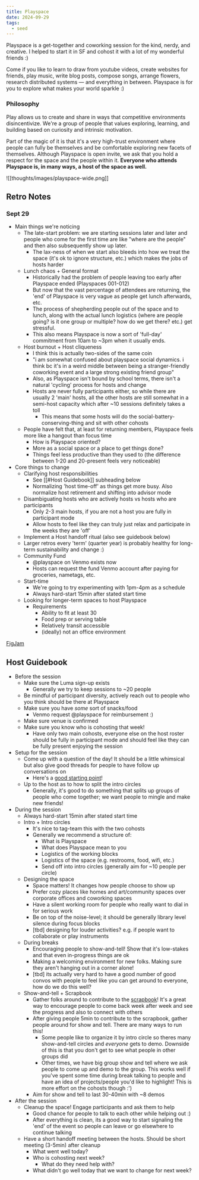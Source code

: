 ```yaml
---
title: Playspace
date: 2024-09-29
tags:
  - seed
---
```

​Playspace is a get-together and coworking session for the kind, nerdy, and creative. I helped to start it in SF and cohost it with a lot of my wonderful friends :)

​Come if you like to learn to draw from youtube videos, create websites for friends, play music, write blog posts, compose songs, arrange flowers, research distributed systems — and everything in between. Playspace is for you to explore what makes your world sparkle :)
### Philosophy

Play allows us to create and share in ways that competitive environments disincentivize. We're a group of people that values exploring, learning, and building based on curiosity and intrinsic motivation.

​Part of the magic of it is that it's a very high-trust environment where people can fully be themselves and be comfortable exploring new facets of themselves. Although Playspace is open invite, we ask that you hold a respect for the space and the people within it. **Everyone who attends Playspace is, in many ways, a host of the space as well.**

![[thoughts/images/playspace-wide.png]]

## Retro Notes
### Sept 29

- Main things we're noticing
	- The late-start problem: we are starting sessions later and later and people who come for the first time are like "where are the people" and then also subsequently show up later.
		- The lax-ness of when we start also bleeds into how we treat the space (it's ok to ignore structure, etc.) which makes the jobs of hosts harder
	- Lunch chaos + General format
		- Historically had the problem of people leaving too early after Playspace ended (Playspaces 001-012)
		- But now that the vast percentage of attendees are returning, the 'end' of Playspace is very vague as people get lunch afterwards, etc.
		- The process of shepherding people out of the space and to lunch, along with the actual lunch logistics (where are people going? is it one group or multiple? how do we get there? etc.) get stressful. 
		- This also means Playspace is now a sort of 'full-day' commitment from 10am to ~3pm when it usually ends.
	- Host burnout + Host cliqueness
		- I think this is actually two-sides of the same coin
		- "i am somewhat confused about playspace social dynamics. i think bc it's in a weird middle between being a stranger-friendly coworking event and a large strong existing friend group"
		- Also, as Playspace isn't bound by school terms, there isn't a natural 'cycling' process for hosts and change
		- Hosts are never fully participants either, so while there are usually 2 'main' hosts, all the other hosts are still somewhat in a semi-host capacity which after ~10 sessions definitely takes a toll
			- This means that some hosts will do the social-battery-conserving-thing and sit with other cohosts
	- People have felt that, at least for returning members, Playspace feels more like a hangout than focus time
		- How is Playspace oriented?
		- More as a social space or a place to get things done?
		- Things feel less productive than they used to (the difference between 1-20 and 20-present feels very noticeable)
- Core things to change
	- Clarifying host responsibilities
		- See [[#Host Guidebook]] subheading below
		- Normalizing 'host time-off' as things get more busy. Also normalize host retirement and shifting into advisor mode
	- Disambiguating hosts who are actively hosts vs hosts who are participants
		- Only 2-3 main hosts, if you are not a host you are fully in participant mode
		- Allow hosts to feel like they can truly just relax and participate in the weeks they are 'off'
	- Implement a Host handoff ritual (also see guidebook below)
	- Larger retros every 'term' (quarter year) is probably healthy for long-term sustainability and change :)
	- Community Fund
		- @playspace on Venmo exists now
		- Hosts can request the fund Venmo account after paying for groceries, nametags, etc.
	- Start-time
		- We're going to try experimenting with 1pm-4pm as a schedule
		- Always hard-start 15min after stated start time
	- Looking for longer-term spaces to host Playspace
		- Requirements
			- Ability to fit at least 30  
			- Food prep or serving table  
			- Relatively transit accessible
			- (ideally) not an office environment

[FigJam](https://www.figma.com/board/OhAj6lBNCzBXvpTJjALj0A/playspace-thoughts?node-id=0-1&t=83ATbwNpNovEgNDX-1)

## Host Guidebook
- Before the session
	- Make sure the Luma sign-up exists
		- Generally we try to keep sessions to ~20 people
	- Be mindful of participant diversity, actively reach out to people who you think should be there at Playspace
	- Make sure you have _some_ sort of snacks/food
		- Venmo request @playspace for reimbursement :)
	- Make sure venue is confirmed
	- Make sure you know who is cohosting that week!
		- Have only two main cohosts, everyone else on the host roster should be fully in participant mode and should feel like they can be fully present enjoying the session
- Setup for the session
	- Come up with a question of the day! It should be a little whimsical but also give good threads for people to have follow up conversations on
		- Here's a [good starting point](https://docs.google.com/document/d/1K_iFxFt9lh1i0mxKRIhOSd2e8X1LNvxnihbChKXhyOc/edit)!
	- Up to the host as to how to split the intro circles
		- Generally, it's good to do something that splits up groups of people who come together; we want people to mingle and make new friends!
- During the session
	- Always hard-start 15min after stated start time
	- Intro + Intro circles
		- It's nice to tag-team this with the two cohosts
		- Generally we recommend a structure of:
			- What is Playspace
			- What does Playspace mean to you
			- Logistics of the working blocks
			- Logistics of the space (e.g. restrooms, food, wifi, etc.)
			- Send off into intro circles (generally aim for ~10 people per circle)
	- Designing the space
		- Space matters! It changes how people choose to show up
		- Prefer cozy places like homes and art/community spaces over corporate offices and coworking spaces
		- Have a silent working room for people who really want to dial in for serious work
		- Be on top of the noise-level; it should be generally library level silence during focus blocks
		- [tbd] designing for louder activities? e.g. if people want to collaborate or play instruments
	- During breaks
		- Encouraging people to show-and-tell! Show that it's low-stakes and that even in-progress things are ok
		- Making a welcoming environment for new folks. Making sure they aren't hanging out in a corner alone!
		- [tbd] its actually very hard to have a good number of good convos with people to feel like you can get around to everyone, how do we do this well?
	- Show-and-tell + Scrapbook
		- Gather folks around to contribute to the [scrapbook](https://scrapbook.playspace.club/)! It's a great way to encourage people to come back week after week and see the progress and also to connect with others
		- After giving people 5min to contribute to the scrapbook, gather people around for show and tell. There are many ways to run this!
			- Some people like to organize it by intro circle so theres many show-and-tell circles and _everyone_ gets to demo. Downside of this is that you don't get to see what people in other groups did
			- Other times, we have big group show and tell where we ask people to come up and demo to the group. This works well if you've spent some time during break talking to people and have an idea of projects/people you'd like to highlight! This is more effort on the cohosts though :')
		- Aim for show and tell to last 30-40min with ~8 demos
- After the session
	- Cleanup the space! Engage participants and ask them to help
		- Good chance for people to talk to each other while helping out :)
		- After everything is clean, its a good way to start signaling the 'end' of the event so people can leave or go elsewhere to continue talking
	- Have a short handoff meeting between the hosts. Should be short meeting (3-5min) after cleanup
		- What went well today?
		- Who is cohosting next week?
			- What do they need help with?
		- What didn't go well today that we want to change for next week?